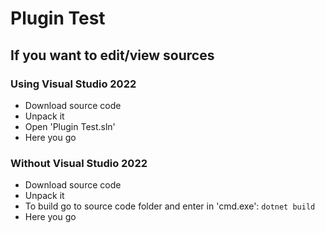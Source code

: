 # Plugin Test
## If you want to edit/view sources
### Using Visual Studio 2022
* Download source code
* Unpack it
* Open 'Plugin Test.sln'
* Here you go
### Without Visual Studio 2022
* Download source code
* Unpack it
* To build go to source code folder and enter in 'cmd.exe': `dotnet build`
* Here you go
